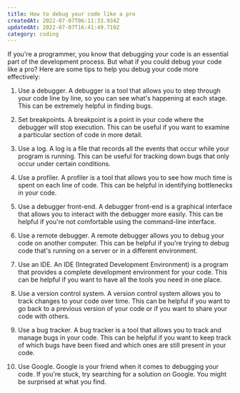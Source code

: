 ```yaml
---
title: How to debug your code like a pro
createdAt: 2022-07-07T06:11:33.934Z
updatedAt: 2022-07-07T16:41:49.719Z
category: coding
---
```


If you're a programmer, you know that debugging your code is an essential part of the development process. But what if you could debug your code like a pro? Here are some tips to help you debug your code more effectively:

1. Use a debugger. A debugger is a tool that allows you to step through your code line by line, so you can see what's happening at each stage. This can be extremely helpful in finding bugs.

2. Set breakpoints. A breakpoint is a point in your code where the debugger will stop execution. This can be useful if you want to examine a particular section of code in more detail.

3. Use a log. A log is a file that records all the events that occur while your program is running. This can be useful for tracking down bugs that only occur under certain conditions.

4. Use a profiler. A profiler is a tool that allows you to see how much time is spent on each line of code. This can be helpful in identifying bottlenecks in your code.

5. Use a debugger front-end. A debugger front-end is a graphical interface that allows you to interact with the debugger more easily. This can be helpful if you're not comfortable using the command-line interface.

6. Use a remote debugger. A remote debugger allows you to debug your code on another computer. This can be helpful if you're trying to debug code that's running on a server or in a different environment.

7. Use an IDE. An IDE (Integrated Development Environment) is a program that provides a complete development environment for your code. This can be helpful if you want to have all the tools you need in one place.

8. Use a version control system. A version control system allows you to track changes to your code over time. This can be helpful if you want to go back to a previous version of your code or if you want to share your code with others.

9. Use a bug tracker. A bug tracker is a tool that allows you to track and manage bugs in your code. This can be helpful if you want to keep track of which bugs have been fixed and which ones are still present in your code.

10. Use Google. Google is your friend when it comes to debugging your code. If you're stuck, try searching for a solution on Google. You might be surprised at what you find.
